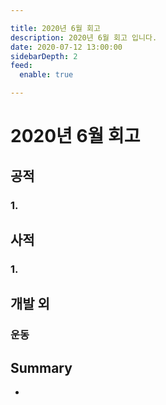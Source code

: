 ```yaml
---

title: 2020년 6월 회고
description: 2020년 6월 회고 입니다.
date: 2020-07-12 13:00:00
sidebarDepth: 2
feed:
  enable: true

---
```


# 2020년 6월 회고

## 공적

### 1.

## 사적

### 1.

## 개발 외

### 운동

## Summary

- 
